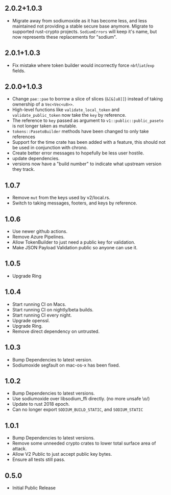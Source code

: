 ## 2.0.2+1.0.3

* Migrate away from sodiumoxide as it has become less, and less maintained not
  providing a stable secure base anymore. Migrate to supported rust-crypto
  projects. `SodiumErrors` will keep it's name, but now represents these
  replacements for "sodium".

## 2.0.1+1.0.3

* Fix mistake where token builder would incorrectly force `nbf`/`iat`/`exp` fields.

## 2.0.0+1.0.3

* Change `pae::pae` to borrow a slice of slices (`&[&[u8]]`) instead of taking ownership of a `Vec<Vec<u8>>`.
* High-level functions like `validate_local_token` and `validate_public_token` now take the `key` by reference.
* The reference to `key` passed as argument to `v1::public::public_paseto` is not longer taken as mutable.
* `tokens::PasetoBuilder` methods have been changed to only take references
* Support for the time crate has been added with a feature, this should not be used in conjunction with chrono.
* Create better error messages to hopefully be less user hostile.
* update dependencies.
* versions now have a "build number" to indicate what upstream version they track.

## 1.0.7

* Remove `mut` from the keys used by v2/local.rs.
* Switch to taking messages, footers, and keys by reference.

## 1.0.6

* Use newer github actions.
* Remove Azure Pipelines.
* Allow TokenBuilder to just need a public key for validation.
* Make JSON Payload Validation public so anyone can use it.

## 1.0.5

* Upgrade Ring

## 1.0.4

* Start running CI on Macs.
* Start running CI on nightly/beta builds.
* Start running CI every night.
* Upgrade openssl.
* Upgrade Ring.
* Remove direct dependency on untrusted.

## 1.0.3

* Bump Dependencies to latest version.
* Sodiumoxide segfault on mac-os-x has been fixed.

## 1.0.2

* Bump Dependencies to latest versions.
* Use sodiumoxide over libsodium_ffi directly. (no more unsafe \o/)
* Update to rust 2018 epoch.
* Can no longer export `SODIUM_BUILD_STATIC`, and `SODIUM_STATIC`

## 1.0.1

* Bump Dependencies to latest versions.
* Remove some unneeded crypto crates to lower total surface area of attack.
* Allow V2 Public to just accept public key bytes.
* Ensure all tests still pass.

## 0.5.0

* Initial Public Release
